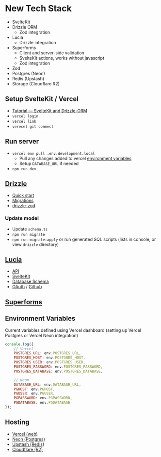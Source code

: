 # New Tech Stack

- SvelteKit
- Drizzle ORM
  - Zod integration
- Lucia
  - Drizzle integration
- Superforms
  - Client and server-side validation
  - SvelteKit actions, works without javascript
  - Zod integration
- Zod
- Postgres (Neon)
- Redis (Upstash)
- Storage (Cloudflare R2)

## Setup SvelteKit / Vercel

- [Tutorial — SvelteKit and Drizzle-ORM](https://blog.robino.dev/posts/drizzle-svelte)
- `vercel login`
- `vercel link`
- `verecel git connect`

## Run server

- `vercel env pull .env.development.local`
  - Pull any changes added to vercel [environment variables](https://vercel.com/techniq/sveltekit-drizzle/settings/environment-variables)
  - Setup `DATABASE_URL` if needed
- `npm run dev`

## [Drizzle](https://github.com/drizzle-team/drizzle-orm)

- [Quick start](https://orm.drizzle.team/docs/quick-start)
- [Migrations](https://github.com/drizzle-team/drizzle-kit-mirror)
- [drizzle-zod](https://github.com/drizzle-team/drizzle-orm/blob/main/drizzle-zod)

### Update model

- Update `schema.ts`
- `npm run migrate`
- `npm run migrate:apply` or run generated SQL scripts (lists in console, or view `drizzle` directory)

## [Lucia](https://lucia-auth.com/)

- [API](https://lucia-auth.com/custom-adapters/api)
- [SvelteKit](https://lucia-auth.com/adapters/drizzle?sveltekit)
- [Database Schema](https://lucia-auth.com/adapters/postgresql#database-schem)
- [OAuth](https://lucia-auth.com/oauth/start-here/getting-started) / [Github](https://lucia-auth.com/oauth/providers/github)

## [Superforms](https://superforms.vercel.app/)

## Environment Variables

Current variables defined using Vercel dashboard (setting up Vercel Postgres or Vercel Neon integration)

```js
console.log({
	// Vercel
	POSTGRES_URL: env.POSTGRES_URL,
	POSTGRES_HOST: env.POSTGRES_HOST,
	POSTGRES_USER: env.POSTGRES_USER,
	POSTGRES_PASSWORD: env.POSTGRES_PASSWORD,
	POSTGRES_DATABASE: env.POSTGRES_DATABASE,

	// Neon
	DATABASE_URL: env.DATABASE_URL,
	PGHOST: env.PGHOST,
	PGUSER: env.PGUSER,
	PGPASSWORD: env.PGPASSWORD,
	PGDATABASE: env.PGDATABASE
});
```

## Hosting

- [Vercel (web)](https://vercel.com)
- [Neon (Postgres)](https://console.neon.tech)
- [Upstash (Redis)](https://console.upstash.com/)
- [Cloudflare (R2)](https://dash.cloudflare.com/)
